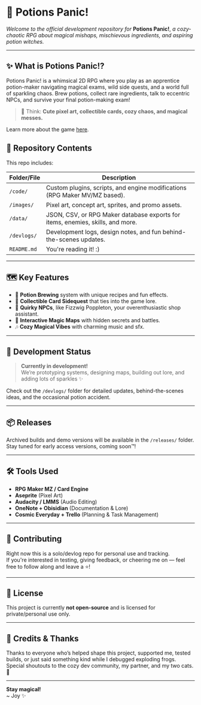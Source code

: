 # 🧪 Potions Panic!

*Welcome to the official development repository for* **Potions Panic!**, *a cozy-chaotic RPG about magical mishaps, mischievous ingredients, and aspiring potion witches.*

---

## ✨ What is Potions Panic!?

Potions Panic! is a whimsical 2D RPG where you play as an apprentice potion-maker navigating magical exams, wild side quests, and a world full of sparkling chaos. Brew potions, collect rare ingredients, talk to eccentric NPCs, and survive your final potion-making exam!

> 🍄 Think: **Cute pixel art, collectible cards, cozy chaos, and magical messes.**

Learn more about the game [here](https://wiki.15.gay/doku.php?id=potions_panic).

## 📁 Repository Contents

This repo includes:

| Folder/File       | Description |
|-------------------|-------------|
| `/code/`          | Custom plugins, scripts, and engine modifications (RPG Maker MV/MZ based). |
| `/images/`        | Pixel art, concept art, sprites, and promo assets. |
| `/data/`      | JSON, CSV, or RPG Maker database exports for items, enemies, skills, and more. |
| `/devlogs/`       | Development logs, design notes, and fun behind-the-scenes updates. |
| `README.md`       | You're reading it! :) |

---

## 🗺️ Key Features

- 🍵 **Potion Brewing** system with unique recipes and fun effects.
- 🎴 **Collectible Card Sidequest** that ties into the game lore.
- 🧍 **Quirky NPCs**, like Fizzwig Poppleton, your overenthusiastic shop assistant.
- 🧪 **Interactive Magic Maps** with hidden secrets and battles.
- 🎶 **Cozy Magical Vibes** with charming music and sfx.

---

## 🚧 Development Status

> **Currently in development!**  
We’re prototyping systems, designing maps, building out lore, and adding lots of sparkles ✨

Check out the `/devlogs/` folder for detailed updates, behind-the-scenes ideas, and the occasional potion accident.

---

## 📦 Releases

Archived builds and demo versions will be available in the `/releases/` folder.  
Stay tuned for early access versions, coming soon™!

---

## 🛠️ Tools Used

- **RPG Maker MZ / Card Engine**
- **Aseprite** (Pixel Art)
- **Audacity / LMMS** (Audio Editing)
- **OneNote + Obisidian** (Documentation & Lore)
- **Cosmic Everyday + Trello** (Planning & Task Management)

---

## 💬 Contributing

Right now this is a solo/devlog repo for personal use and tracking.  
If you're interested in testing, giving feedback, or cheering me on — feel free to follow along and leave a ⭐!

---

## 📜 License

This project is currently **not open-source** and is licensed for private/personal use only.

---

## 💖 Credits & Thanks

Thanks to everyone who’s helped shape this project, supported me, tested builds, or just said something kind while I debugged exploding frogs.  
Special shoutouts to the cozy dev community, my partner, and my two cats. 🐾

---

**Stay magical!**  
~ Joy ✨  
